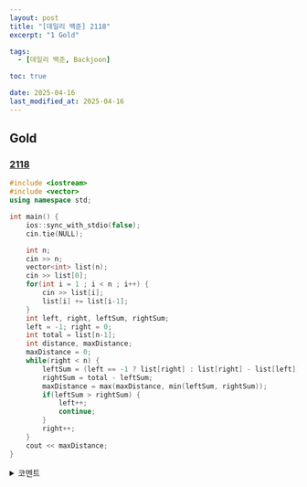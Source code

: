 ```yaml
---
layout: post
title: "[데일리 백준] 2118"
excerpt: "1 Gold"

tags:
  - [데일리 백준, Backjoon]

toc: true

date: 2025-04-16
last_modified_at: 2025-04-16
---
```

## Gold
### [2118][def]

```c++
#include <iostream>
#include <vector>
using namespace std;

int main() {
    ios::sync_with_stdio(false);
    cin.tie(NULL);

    int n;
    cin >> n;
    vector<int> list(n);
    cin >> list[0];
    for(int i = 1 ; i < n ; i++) {
        cin >> list[i];
        list[i] += list[i-1];
    }
    int left, right, leftSum, rightSum;
    left = -1; right = 0;
    int total = list[n-1];
    int distance, maxDistance;
    maxDistance = 0;
    while(right < n) {
        leftSum = (left == -1 ? list[right] : list[right] - list[left]);
        rightSum = total - leftSum;
        maxDistance = max(maxDistance, min(leftSum, rightSum));
        if(leftSum > rightSum) {
            left++;
            continue;
        }
        right++;
    }
    cout << maxDistance;
}
```

<details>
<summary>코멘트</summary>
<div markdown="1">

- 누적 합 + 투 포인터

</div>
</details>

[def]: https://www.acmicpc.net/problem/2118